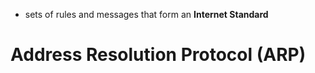 - sets of rules and messages that form an **Internet Standard**
# Address Resolution Protocol (ARP)
